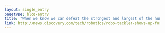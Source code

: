 ```yaml
---
layout: single_entry
pagetype: blog-entry
title: "When we know we can defeat the strongest and largest of the humans, we will know we can defeat all of them."
link: http://news.discovery.com/tech/robotics/robo-tackler-shows-up-for-football-practice-150904.htm
---  
```

